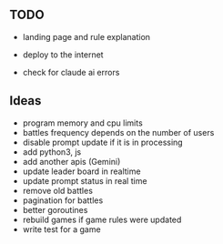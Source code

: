 ## TODO

* landing page and rule explanation
* deploy to the internet

* check for claude ai errors

## Ideas

* program memory and cpu limits
* battles frequency depends on the number of users
* disable prompt update if it is in processing
* add python3, js
* add another apis (Gemini)
* update leader board in realtime
* update prompt status in real time
* remove old battles
* pagination for battles
* better goroutines
* rebuild games if game rules were updated
* write test for a game
